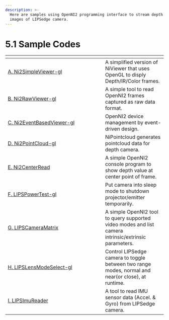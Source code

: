 ```yaml
---
description: >-
  Here are samples using OpenNI2 programming interface to stream depth and color
  images of LIPSedge camera.
---
```


# 5.1 Sample Codes

<table data-header-hidden><thead><tr><th width="293.67013904412755"></th><th></th></tr></thead><tbody><tr><td><a href="broken-reference/">A. Ni2SimpleViewer-gl</a></td><td>A simplified version of NiViewer that uses OpenGL to disply Depth/IR/Color frames.</td></tr><tr><td><a href="broken-reference/">B. Ni2RawViewer-gl</a></td><td>A simple tool to read OpenNI2 frames captured as raw data format.</td></tr><tr><td><a href="broken-reference/">C. Ni2EventBasedViewer-gl</a></td><td>OpenNI2 device management by event-driven design.</td></tr><tr><td><a href="broken-reference/">D. Ni2PointCloud-gl</a></td><td>NiPointcloud generates pointcloud data for depth camera.</td></tr><tr><td><a href="e.-ni2centerread.md">E. Ni2CenterRead</a></td><td>A simple OpenNI2 console program to show depth value at center point of frame.</td></tr><tr><td><a href="broken-reference/">F. LIPSPowerTest-gl</a></td><td>Put camera into sleep mode to shutdown projector/emitter temporarily.</td></tr><tr><td><a href="broken-reference/">G. LIPSCameraMatrix</a></td><td>A simple OpenNI2 tool to query supported video modes and list camera intrinsic/extrinsic parameters.</td></tr><tr><td><a href="broken-reference/">H. LIPSLensModeSelect-gl</a></td><td>Control LIPSedge camera to toggle between two range modes, normal and near(or close), at runtime.</td></tr><tr><td><a href="broken-reference/">I. LIPSImuReader</a></td><td>A tool to read IMU sensor data (Accel. &#x26; Gyro) from LIPSedge camera.</td></tr></tbody></table>
